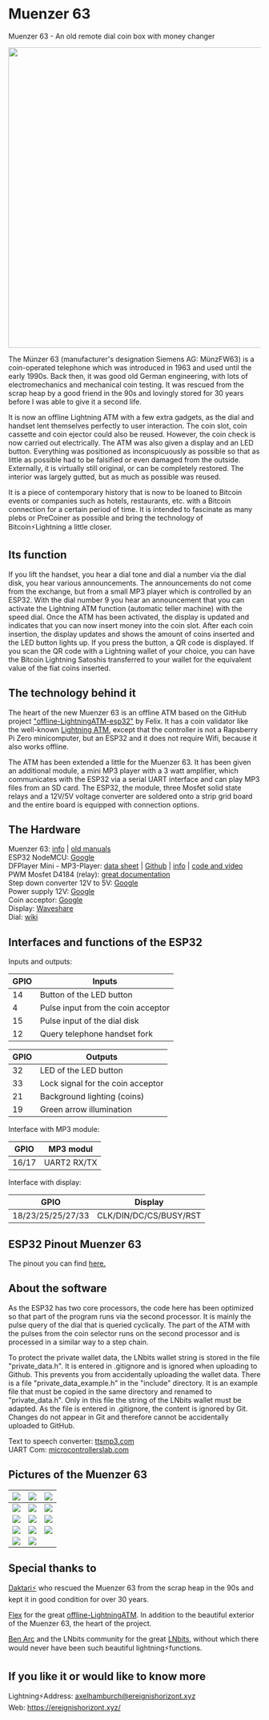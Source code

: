 # Muenzer 63
Muenzer 63 - An old remote dial coin box with money changer

<img src="./assets/Bild0.jpg" width="600">

The Münzer 63 (manufacturer's designation Siemens AG: MünzFW63) is a coin-operated telephone which was introduced in 1963 and used until the early 1990s. Back then, it was good old German engineering, with lots of electromechanics and mechanical coin testing. It was rescued from the scrap heap by a good friend in the 90s and lovingly stored for 30 years before I was able to give it a second life. 

It is now an offline Lightning ATM with a few extra gadgets, as the dial and handset lent themselves perfectly to user interaction. The coin slot, coin cassette and coin ejector could also be reused. However, the coin check is now carried out electrically. The ATM was also given a display and an LED button. Everything was positioned as inconspicuously as possible so that as little as possible had to be falsified or even damaged from the outside. Externally, it is virtually still original, or can be completely restored. The interior was largely gutted, but as much as possible was reused.

It is a piece of contemporary history that is now to be loaned to Bitcoin events or companies such as hotels, restaurants, etc. with a Bitcoin connection for a certain period of time. It is intended to fascinate as many plebs or PreCoiner as possible and bring the technology of Bitcoin⚡Lightning a little closer.

## Its function 

If you lift the handset, you hear a dial tone and dial a number via the dial disk, you hear various announcements. The announcements do not come from the exchange, but from a small MP3 player which is controlled by an ESP32. With the dial number 9 you hear an announcement that you can activate the Lightning ATM function (automatic teller machine) with the speed dial. Once the ATM has been activated, the display is updated and indicates that you can now insert money into the coin slot. After each coin insertion, the display updates and shows the amount of coins inserted and the LED button lights up. If you press the button, a QR code is displayed. If you scan the QR code with a Lightning wallet of your choice, you can have the Bitcoin Lightning Satoshis transferred to your wallet for the equivalent value of the fiat coins inserted. 

## The technology behind it

The heart of the new Muenzer 63 is an offline ATM based on the GitHub project ["offline-LightningATM-esp32"](https://github.com/f321x/offline-LightningATM-esp32) by Felix. It has a coin validator like the well-known [Lightning ATM](https://github.com/21isenough/LightningATM), except that the controller is not a Rapsberry Pi Zero minicomputer, but an ESP32 and it does not require Wifi, because it also works offline. 

The ATM has been extended a little for the Muenzer 63. It has been given an additional module, a mini MP3 player with a 3 watt amplifier, which communicates with the ESP32 via a serial UART interface and can play MP3 files from an SD card. The ESP32, the module, three Mosfet solid state relays and a 12V/5V voltage converter are soldered onto a strip grid board and the entire board is equipped with connection options. 

## The Hardware

Muenzer 63: [info](http://www.oeffentlichetelefone.de/muenzfernsprecher_muenzfw_63.html) | [old manuals](https://www.wasser.de/telefon-alt/datenbank/inhalt.pl?tin=&kategorie=1000091) <br>
ESP32 NodeMCU: [Google](https://www.google.com/search?q=esp32+nodemcu) <br>
DFPlayer Mini - MP3-Player: [data sheet](https://wiki.dfrobot.com/DFPlayer_Mini_SKU_DFR0299) | [Github](https://github.com/DFRobot/DFRobotDFPlayerMini) | [info](https://www.elektronik-kompendium.de/sites/praxis/bauteil_dfplayer-mini.htm) | [code and video](https://prilchen.de/steuerbarer-mp3-files-mit-dfplayer/) <br>
PWM Mosfet D4184 (relay): [great documentation](https://github.com/technerdchris/boards/tree/master/D4184) <br>
Step down converter 12V to 5V: [Google](https://www.google.com/search?q=step+down+lm2596s) <br>
Power supply 12V: [Google](https://www.google.com/search?q=csu-24V12) <br>
Coin acceptor: [Google](https://www.google.com/search?q=coin+acceptor) <br>
Display: [Waveshare](https://www.waveshare.com/product/raspberry-pi/displays/e-paper/2.13inch-e-paper-hat-d.htm?___SID=U) <br>
Dial: [wiki](https://de.wikipedia.org/wiki/Nummernschalter) <br>

## Interfaces and functions of the ESP32

Inputs and outputs:

| GPIO | Inputs |
|--------------|------------|
| 14 | Button of the LED button |
| 4 | Pulse input from the coin acceptor |
| 15 | Pulse input of the dial disk | 
| 12 | Query telephone handset fork |

| GPIO | Outputs |
|--------------|------------|
| 32 | LED of the LED button |
| 33 | Lock signal for the coin acceptor |
| 21 | Background lighting (coins) |
| 19 | Green arrow illumination |

Interface with MP3 module:

| GPIO| MP3 modul |
|--------------|------------|
| 16/17 | UART2 RX/TX |

Interface with display:

| GPIO | Display |
|--------------|------------|
| 18/23/25/25/27/33 | CLK/DIN/DC/CS/BUSY/RST |  

## ESP32 Pinout Muenzer 63

The pinout you can find [here.](./assets/ESP32-Pinout-Muenzer63.txt)

## About the software

As the ESP32 has two core processors, the code here has been optimized so that part of the program runs via the second processor. It is mainly the pulse query of the dial that is queried cyclically. The part of the ATM with the pulses from the coin selector runs on the second processor and is processed in a similar way to a step chain. 

To protect the private wallet data, the LNbits wallet string is stored in the file "private_data.h". It is entered in .gitignore and is ignored when uploading to Github. This prevents you from accidentally uploading the wallet data. There is a file "private_data_example.h" in the "include" directory. It is an example file that must be copied in the same directory and renamed to "private_data.h". Only in this file the string of the LNbits wallet must be adapted. As the file is entered in .gitignore, the content is ignored by Git. Changes do not appear in Git and therefore cannot be accidentally uploaded to GitHub. 

Text to speech converter: [ttsmp3.com](https://ttsmp3.com/) <br>
UART Com: [microcontrollerslab.com](https://microcontrollerslab.com/esp32-uart-communication-pins-example/) <br>

## Pictures of the Muenzer 63

![](./assets/Bild1.jpg)  |  ![](./assets/Bild2.jpg)   |  ![](./assets/Bild3.jpg)
:------------------------:|:------------------------:|:------------------------:
![](./assets/Bild4.jpg)  |  ![](./assets/Bild5.jpg)   |  ![](./assets/Bild6.jpg)
![](./assets/Bild7.jpg)  |  ![](./assets/Bild8.jpg)   |  ![](./assets/Bild9.jpg)
![](./assets/Bild10.jpg)  |  ![](./assets/Bild11.jpg) |  ![](./assets/Bild12.jpg)
![](./assets/Bild14.jpg)  |  ![](./assets/Bild15.jpg) |  

## Special thanks to

[Daktari⚡️](https://x.com/MaunaLion) who rescued the Muenzer 63 from the scrap heap in the 90s and kept it in good condition for over 30 years.

[Flex](https://github.com/f321x) for the great [offline-LightningATM](https://github.com/f321x/offline-LightningATM-esp32). In addition to the beautiful exterior of the Muenzer 63, the heart of the project.

[Ben Arc](https://x.com/arcbtc) and the LNbits community for the great [LNbits](https://lnbits.com/), without which there would never have been such beautiful lightning⚡️functions.

## If you like it or would like to know more

Lightning⚡Address: <axelhamburch@ereignishorizont.xyz><br>
Web: <https://ereignishorizont.xyz/>